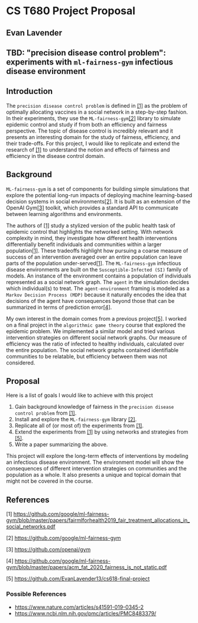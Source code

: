 # CS T680 Project Proposal
## Evan Lavender
## TBD: "precision disease control problem": experiments with `ml-fairness-gym` infectious disease environment

## Introduction
The `precision disease control problem` is defined in [[1]](#1) as the problem of optimally allocating vaccines in a social network in a step-by-step fashion.
In their experiments, they use the `ML-fairness-gym`[[2]](#2) library to simulate epidemic control and study if from both an efficiency and fairness perspective.
The topic of disease control is incredibly relevant and it presents an interesting domain for the study of fairness, efficiency, and their trade-offs.
For this project, I would like to replicate and extend the research of [[1]](#1) to understand the notion and effects of fairness and efficiency in the disease control domain.

## Background
`ML-fairness-gym` is a set of components for building simple simulations that explore the potential long-run impacts of deploying machine learning-based decision systems in social environments[[2]](#2).
It is built as an extension of the OpenAI Gym[[3]](#3) toolkit, which provides a standard API to communicate between learning algorithms and environments.

The authors of [[1]](#1) study a stylized version of the public health task of epidemic control that highlights the networked setting.
With network complexity in mind, they investigate how different health interventions differentially benefit individuals and communities within a larger population[[1]](#1).
These tradeoffs highlight how pursuing a coarse measure of success of an intervention averaged over an entire population can leave parts of the population under-served[[1]](#1).
The `ML-fairness-gym` infectious disease environments are built on the `Susceptible-Infected (SI)` family of models.
An instance of the environment contains a population of individuals represented as a social network graph.
The `agent` in the simulation decides which individual(s) to treat.
The `agent-environment` framing is modeled as a `Markov Decision Process (MDP)` because it naturally encodes the idea that decisions of the agent have consequences beyond those that can be summarized in terms of prediction error[[4]](#4).

My own interest in the domain comes from a previous project[[5]](#5).
I worked on a final project in the `algorithmic game theory` course that explored the epidemic problem.
We implemented a similar model and tried various intervention strategies on different social network graphs.
Our measure of efficiency was the ratio of infected to healthy individuals, calculated over the entire population.
The social network graphs contained identifiable communities to be relatable, but efficiency between them was not considered.

## Proposal
Here is a list of goals I would like to achieve with this project

1. Gain background knowledge of fairness in the `precision disease control problem` from [[1]](#1).
2. Install and explore the `ML-fairness-gym` library [[2]](#2).
3. Replicate all of (or most of) the experiments from [[1]](#1).
4. Extend the experiments from [[1]](#1) by using networks and strategies from [[5]](#5).
5. Write a paper summarizing the above.

This project will explore the long-term effects of interventions by modeling an infectious disease environment.
The environment model will show the consequences of different intervention strategies on communities and the population as a whole.
It also presents a unique and topical domain that might not be covered in the course.

## References
<a id="1">[1]</a>
https://github.com/google/ml-fairness-gym/blob/master/papers/fairmlforhealth2019_fair_treatment_allocations_in_social_networks.pdf

<a id="2">[2]</a>
https://github.com/google/ml-fairness-gym

<a id="3">[3]</a>
https://github.com/openai/gym

<a id="4">[4]</a>
https://github.com/google/ml-fairness-gym/blob/master/papers/acm_fat_2020_fairness_is_not_static.pdf

<a id="5">[5]</a>
https://github.com/EvanLavender13/cs618-final-project

### Possible References
- https://www.nature.com/articles/s41591-019-0345-2
- https://www.ncbi.nlm.nih.gov/pmc/articles/PMC8483379/
